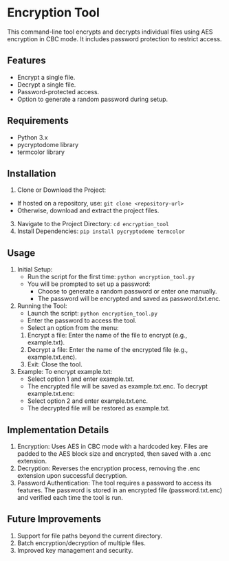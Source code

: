 # Encryption Tool
This command-line tool encrypts and decrypts individual files using AES encryption in CBC mode. It includes password protection to restrict access.

## Features
- Encrypt a single file.
- Decrypt a single file.
- Password-protected access.
- Option to generate a random password during setup.

## Requirements
- Python 3.x
- pycryptodome library
- termcolor library

## Installation
1. Clone or Download the Project:
  - If hosted on a repository, use:
  `git clone <repository-url>`
  - Otherwise, download and extract the project files.
3. Navigate to the Project Directory:
   `cd encryption_tool`
4. Install Dependencies:
  `pip install pycryptodome termcolor`

## Usage
1. Initial Setup:
   - Run the script for the first time:
     `python encryption_tool.py`
   - You will be prompted to set up a password:
       - Choose to generate a random password or enter one manually.
       - The password will be encrypted and saved as password.txt.enc.
2. Running the Tool:
     - Launch the script:
       `python encryption_tool.py`
     - Enter the password to access the tool.
     - Select an option from the menu:
      1. Encrypt a file: Enter the name of the file to encrypt (e.g., example.txt).
      2. Decrypt a file: Enter the name of the encrypted file (e.g., example.txt.enc).
      3. Exit: Close the tool.
4. Example:
To encrypt example.txt:
   - Select option 1 and enter example.txt.
   - The encrypted file will be saved as example.txt.enc.
To decrypt example.txt.enc:
   - Select option 2 and enter example.txt.enc.
   - The decrypted file will be restored as example.txt.


## Implementation Details
1. Encryption: Uses AES in CBC mode with a hardcoded key. Files are padded to the AES block size and encrypted, then saved with a .enc extension.
2. Decryption: Reverses the encryption process, removing the .enc extension upon successful decryption.
3. Password Authentication: The tool requires a password to access its features. The password is stored in an encrypted file (password.txt.enc) and verified each time the tool is run.

   
## Future Improvements
1. Support for file paths beyond the current directory.
2. Batch encryption/decryption of multiple files.
3. Improved key management and security.
